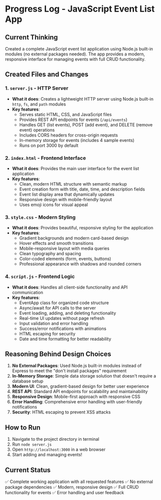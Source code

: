 # Progress Log - JavaScript Event List App

## Current Thinking
Created a complete JavaScript event list application using Node.js built-in modules (no external packages needed). The app provides a modern, responsive interface for managing events with full CRUD functionality.

## Created Files and Changes

### 1. `server.js` - HTTP Server
- **What it does**: Creates a lightweight HTTP server using Node.js built-in `http`, `fs`, and `path` modules
- **Key features**:
  - Serves static HTML, CSS, and JavaScript files
  - Provides REST API endpoints for events (`/api/events`)
  - Handles GET (list events), POST (add event), and DELETE (remove event) operations
  - Includes CORS headers for cross-origin requests
  - In-memory storage for events (includes 4 sample events)
  - Runs on port 3000 by default

### 2. `index.html` - Frontend Interface
- **What it does**: Provides the main user interface for the event list application
- **Key features**:
  - Clean, modern HTML structure with semantic markup
  - Event creation form with title, date, time, and description fields
  - Event list display area that dynamically updates
  - Responsive design with mobile-friendly layout
  - Uses emoji icons for visual appeal

### 3. `style.css` - Modern Styling
- **What it does**: Provides beautiful, responsive styling for the application
- **Key features**:
  - Gradient backgrounds and modern card-based design
  - Hover effects and smooth transitions
  - Mobile-responsive layout with media queries
  - Clean typography and spacing
  - Color-coded elements (form, events, buttons)
  - Professional appearance with shadows and rounded corners

### 4. `script.js` - Frontend Logic
- **What it does**: Handles all client-side functionality and API communication
- **Key features**:
  - EventApp class for organized code structure
  - Async/await for API calls to the server
  - Event loading, adding, and deleting functionality
  - Real-time UI updates without page refresh
  - Input validation and error handling
  - Success/error notifications with animations
  - HTML escaping for security
  - Date and time formatting for better readability

## Reasoning Behind Design Choices

1. **No External Packages**: Used Node.js built-in modules instead of Express to meet the "don't install packages" requirement
2. **In-Memory Storage**: Simple data storage solution that doesn't require a database setup
3. **Modern UI**: Clean, gradient-based design for better user experience
4. **REST API**: Standard API endpoints for scalability and maintainability
5. **Responsive Design**: Mobile-first approach with responsive CSS
6. **Error Handling**: Comprehensive error handling with user-friendly notifications
7. **Security**: HTML escaping to prevent XSS attacks

## How to Run
1. Navigate to the project directory in terminal
2. Run `node server.js`
3. Open `http://localhost:3000` in a web browser
4. Start adding and managing events!

## Current Status
✅ Complete working application with all requested features
✅ No external package dependencies
✅ Modern, responsive design
✅ Full CRUD functionality for events
✅ Error handling and user feedback 